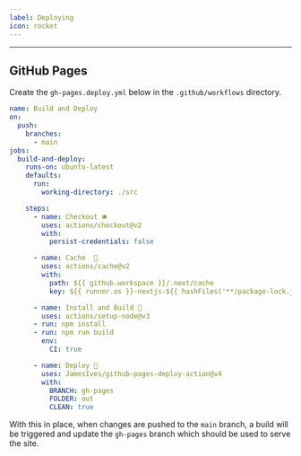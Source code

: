 ```yaml
---
label: Deploying
icon: rocket
---
```


---

## GitHub Pages

Create the `gh-pages.deploy.yml` below in the `.github/workflows` directory.

```yml
name: Build and Deploy
on:
  push:
    branches:
      - main
jobs:
  build-and-deploy:
    runs-on: ubuntu-latest
    defaults:
      run:
        working-directory: ./src

    steps:
      - name: Checkout 🛎️
        uses: actions/checkout@v2
        with:
          persist-credentials: false

      - name: Cache  💾
        uses: actions/cache@v2
        with:
          path: ${{ github.workspace }}/.next/cache
          key: ${{ runner.os }}-nextjs-${{ hashFiles('**/package-lock.json') }}

      - name: Install and Build 🔧
        uses: actions/setup-node@v3
      - run: npm install
      - run: npm run build
        env:
          CI: true

      - name: Deploy 🚀
        uses: JamesIves/github-pages-deploy-action@v4
        with:
          BRANCH: gh-pages
          FOLDER: out
          CLEAN: true
```

With this in place, when changes are pushed to the `main` branch, a build will be triggered and update the `gh-pages` branch which should be used to serve the site.
